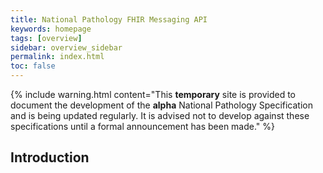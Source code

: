 ```yaml
---
title: National Pathology FHIR Messaging API
keywords: homepage
tags: [overview]
sidebar: overview_sidebar
permalink: index.html
toc: false
---
```


{% include warning.html content="This **temporary** site is provided to document the development of the **alpha** National Pathology Specification and is being updated regularly. It is advised not to develop against these specifications until a formal announcement has been made." %}

## Introduction ##



 